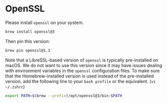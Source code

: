 # OpenSSL

Please install `openssl` on your system. 

```sh
brew install openssl@3
```

Then pin this version:

```sh
brew pin openssl@1.1
```

Note that a LibreSSL-based version of `openssl` is typically pre-installed on macOS. 
We do not want to use this version since it may have issues dealing with environment variables in the `openssl` configuration files.
To make sure that the Homebrew-installed version is used instead of the pre-installed version, add the following line to your `bash profile` or the equivalent. (`vi ~/.zshrc`)


```sh
export PATH=$(brew --prefix)/opt/openssl@3/bin:$PATH
```
